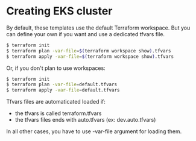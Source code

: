 # Creating EKS cluster

By default, these templates use the default Terraform workspace.
But you can define your own if you want and use a dedicated tfvars file.

```bash
$ terraform init
$ terraform plan -var-file=$(terraform workspace show).tfvars
$ terraform apply -var-file=$(terraform workspace show).tfvars
```

Or, if you don't plan to use workspaces:

```bash
$ terraform init
$ terraform plan -var-file=default.tfvars
$ terraform apply -var-file=default.tfvars
```

Tfvars files are automaticated loaded if:

- the tfvars is called terraform.tfvars
- the tfvars files ends with auto.tfvars (ex: dev.auto.tfvars)

In all other cases, you have to use -var-file argument for loading them.